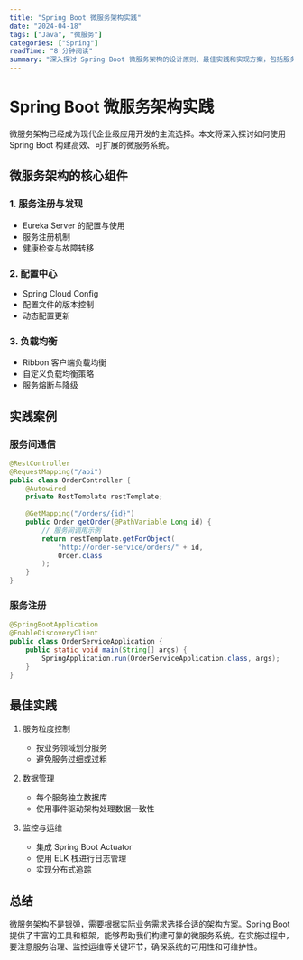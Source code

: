 ```yaml
---
title: "Spring Boot 微服务架构实践"
date: "2024-04-18"
tags: ["Java", "微服务"]
categories: ["Spring"]
readTime: "8 分钟阅读"
summary: "深入探讨 Spring Boot 微服务架构的设计原则、最佳实践和实现方案，包括服务注册、配置管理、负载均衡等核心概念。"
---
```


# Spring Boot 微服务架构实践

微服务架构已经成为现代企业级应用开发的主流选择。本文将深入探讨如何使用 Spring Boot 构建高效、可扩展的微服务系统。

## 微服务架构的核心组件

### 1. 服务注册与发现
- Eureka Server 的配置与使用
- 服务注册机制
- 健康检查与故障转移

### 2. 配置中心
- Spring Cloud Config
- 配置文件的版本控制
- 动态配置更新

### 3. 负载均衡
- Ribbon 客户端负载均衡
- 自定义负载均衡策略
- 服务熔断与降级

## 实践案例

### 服务间通信

```java
@RestController
@RequestMapping("/api")
public class OrderController {
    @Autowired
    private RestTemplate restTemplate;
    
    @GetMapping("/orders/{id}")
    public Order getOrder(@PathVariable Long id) {
        // 服务间调用示例
        return restTemplate.getForObject(
            "http://order-service/orders/" + id,
            Order.class
        );
    }
}
```

### 服务注册

```java
@SpringBootApplication
@EnableDiscoveryClient
public class OrderServiceApplication {
    public static void main(String[] args) {
        SpringApplication.run(OrderServiceApplication.class, args);
    }
}
```

## 最佳实践

1. 服务粒度控制
   - 按业务领域划分服务
   - 避免服务过细或过粗

2. 数据管理
   - 每个服务独立数据库
   - 使用事件驱动架构处理数据一致性

3. 监控与运维
   - 集成 Spring Boot Actuator
   - 使用 ELK 栈进行日志管理
   - 实现分布式追踪

## 总结

微服务架构不是银弹，需要根据实际业务需求选择合适的架构方案。Spring Boot 提供了丰富的工具和框架，能够帮助我们构建可靠的微服务系统。在实施过程中，要注意服务治理、监控运维等关键环节，确保系统的可用性和可维护性。 